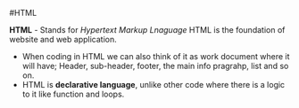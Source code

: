 #HTML

**HTML** - Stands for *Hypertext Markup Lnaguage* HTML is the foundation of website and web application.

- When coding in HTML we can also think of it as work document where it will have; Header, sub-header, footer, the main info pragrahp, list and so on.
- HTML is **declarative language**, unlike other code where there is a logic to it like function and loops.
         

